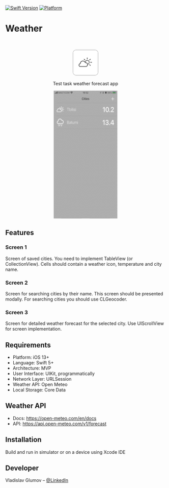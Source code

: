 
[![Swift Version][swift-image]][swift-url]
[![Platform](https://img.shields.io/cocoapods/p/LFAlertController.svg?style=flat)](http://cocoapods.org/pods/LFAlertController)

# Weather
<br />
<p align="center">
  <a href="https://github.com/g1umov/weather-app">
    <img src="logo.png" alt="Logo" width="80" height="80">
  </a>
  <p align="center">
    Test task weather forecast app
  </p>
</p>

<p align="center">
    <img src="usage.gif" alt="App usage" width="200" height="400">
</p>

## Features

### Screen 1
Screen of saved cities. You need to implement TableView (or CollectionView). Cells should contain a weather icon, temperature and city name. 

### Screen 2
Screen for searching cities by their name. This screen should be presented modally. For searching cities you should use CLGeocoder.

### Screen 3
Screen for detailed weather forecast for the selected city. Use UIScrollView for screen implementation.

## Requirements

- Platform: iOS 13+
- Language: Swift 5+
- Architecture: MVP
- User Interface: UIKit, programmatically
- Network Layer: URLSession
- Weather API: Open Meteo
- Local Storage: Core Data

## Weather API

- Docs: https://open-meteo.com/en/docs
- API: https://api.open-meteo.com/v1/forecast

## Installation

Build and run in simulator or on a device using Xcode IDE

## Developer

Vladislav Glumov – [@LinkedIn](https://www.linkedin.com/in/vladislav-glumov)

[swift-image]: https://img.shields.io/badge/swift-5.0-orange.svg
[swift-url]: https://swift.org/
